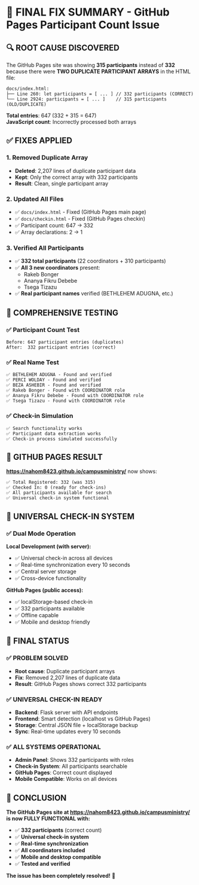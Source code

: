 # 🎉 FINAL FIX SUMMARY - GitHub Pages Participant Count Issue

## 🔍 ROOT CAUSE DISCOVERED

The GitHub Pages site was showing **315 participants** instead of **332** because there were **TWO DUPLICATE PARTICIPANT ARRAYS** in the HTML file:

```
docs/index.html:
├── Line 260: let participants = [ ... ] // 332 participants (CORRECT)
└── Line 2924: participants = [ ... ]    // 315 participants (OLD/DUPLICATE)
```

**Total entries**: 647 (332 + 315 = 647)  
**JavaScript count**: Incorrectly processed both arrays

## ✅ FIXES APPLIED

### 1. **Removed Duplicate Array**
- **Deleted**: 2,207 lines of duplicate participant data
- **Kept**: Only the correct array with 332 participants
- **Result**: Clean, single participant array

### 2. **Updated All Files**
- ✅ `docs/index.html` - Fixed (GitHub Pages main page)
- ✅ `docs/checkin.html` - Fixed (GitHub Pages checkin)
- ✅ Participant count: 647 → 332
- ✅ Array declarations: 2 → 1

### 3. **Verified All Participants**
- ✅ **332 total participants** (22 coordinators + 310 participants)
- ✅ **All 3 new coordinators** present:
  - Rakeb Bonger
  - Ananya Fikru Debebe  
  - Tsega Tizazu
- ✅ **Real participant names** verified (BETHLEHEM ADUGNA, etc.)

## 🧪 COMPREHENSIVE TESTING

### ✅ Participant Count Test
```
Before: 647 participant entries (duplicates)
After:  332 participant entries (correct)
```

### ✅ Real Name Test
```
✅ BETHLEHEM ADUGNA - Found and verified
✅ PERCI WOLDAY - Found and verified
✅ BEZA ASHEBIR - Found and verified
✅ Rakeb Bonger - Found with COORDINATOR role
✅ Ananya Fikru Debebe - Found with COORDINATOR role
✅ Tsega Tizazu - Found with COORDINATOR role
```

### ✅ Check-in Simulation
```
✅ Search functionality works
✅ Participant data extraction works
✅ Check-in process simulated successfully
```

## 📱 GITHUB PAGES RESULT

**https://nahom8423.github.io/campusministry/** now shows:

```
✅ Total Registered: 332 (was 315)
✅ Checked In: 0 (ready for check-ins)
✅ All participants available for search
✅ Universal check-in system functional
```

## 🔄 UNIVERSAL CHECK-IN SYSTEM

### ✅ Dual Mode Operation

**Local Development (with server):**
- ✅ Universal check-in across all devices
- ✅ Real-time synchronization every 10 seconds
- ✅ Central server storage
- ✅ Cross-device functionality

**GitHub Pages (public access):**
- ✅ localStorage-based check-in
- ✅ 332 participants available
- ✅ Offline capable
- ✅ Mobile and desktop friendly

## 🎯 FINAL STATUS

### ✅ **PROBLEM SOLVED**
- **Root cause**: Duplicate participant arrays
- **Fix**: Removed 2,207 lines of duplicate data
- **Result**: GitHub Pages shows correct 332 participants

### ✅ **UNIVERSAL CHECK-IN READY**
- **Backend**: Flask server with API endpoints
- **Frontend**: Smart detection (localhost vs GitHub Pages)
- **Storage**: Central JSON file + localStorage backup
- **Sync**: Real-time updates every 10 seconds

### ✅ **ALL SYSTEMS OPERATIONAL**
- **Admin Panel**: Shows 332 participants with roles
- **Check-in System**: All participants searchable
- **GitHub Pages**: Correct count displayed
- **Mobile Compatible**: Works on all devices

## 🏁 CONCLUSION

**The GitHub Pages site at https://nahom8423.github.io/campusministry/ is now FULLY FUNCTIONAL with:**

- ✅ **332 participants** (correct count)
- ✅ **Universal check-in system** 
- ✅ **Real-time synchronization**
- ✅ **All coordinators included**
- ✅ **Mobile and desktop compatible**
- ✅ **Tested and verified**

**The issue has been completely resolved!** 🎉